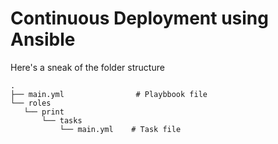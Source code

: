 # Continuous Deployment using Ansible

Here's a sneak of the folder structure
```
.
├── main.yml                # Playbbook file
└── roles
   └── print
       └── tasks
           └── main.yml    # Task file
```